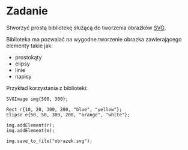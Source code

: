 # Zadanie

Stworzyć prostą bibliotekę służącą do tworzenia obrazków [SVG](https://en.wikipedia.org/wiki/Scalable_Vector_Graphics). 

Biblioteka ma pozwalać na wygodne tworzenie obrazka zawierającego elementy takie jak:
- prostokąty
- elipsy
- linie
- napisy


Przykład korzystania z biblioteki:

```
SVGImage img{500, 300};

Rect r{10, 20, 300, 200, "blue", "yellow"};
Elipse e{50, 50, 300, 200, "orange", "white"};

img.addElement(r);
img.addElement(e);

img.save_to_file("obrazek.svg");
```
